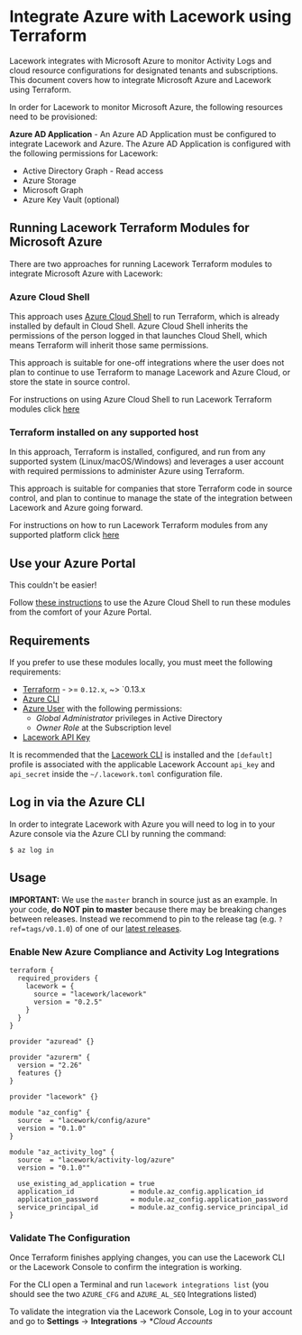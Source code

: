 # Integrate Azure with Lacework using Terraform
Lacework integrates with Microsoft Azure to monitor Activity Logs and cloud resource configurations for designated tenants and subscriptions. This document covers how to integrate Microsoft Azure and Lacework using Terraform.

In order for Lacework to monitor Microsoft Azure, the following resources need to be provisioned:

**Azure AD Application** - An Azure AD Application must be configured to integrate Lacework and Azure. The Azure AD Application is configured with the following permissions for Lacework:
* Active Directory Graph - Read access
* Azure Storage
* Microsoft Graph
* Azure Key Vault (optional)

## Running Lacework Terraform Modules for Microsoft Azure
There are two approaches for running Lacework Terraform modules to integrate Microsoft Azure with Lacework:

### Azure Cloud Shell
This approach uses [Azure Cloud Shell](https://shell.azure.com/) to run Terraform, which is already installed by default in Cloud Shell. Azure Cloud Shell inherits the permissions of the person logged in that launches Cloud Shell, which means Terraform will inherit those same permissions. 

This approach is suitable for one-off integrations where the user does not plan to continue to use Terraform to manage Lacework and Azure Cloud, or store the state in source control.

For instructions on using Azure Cloud Shell to run Lacework Terraform modules click [here](integrate_azure_using_azure_cloud_shell.md)

### Terraform installed on any supported host
In this approach, Terraform is installed, configured, and run from any supported system (Linux/macOS/Windows) and leverages a user account with required permissions to administer Azure using Terraform. 

This approach is suitable for companies that store Terraform code in source control, and plan to continue to manage the state of the integration between Lacework and Azure going forward.

For instructions on how to run Lacework Terraform modules from any supported platform click [here](integrate_gcp_using_supported_system.md)


## Use your Azure Portal

This couldn't be easier!

Follow [these instructions](AZURE_CLOUD_SHELL.md) to use the Azure Cloud Shell to run these modules from the comfort of your Azure Portal.

## Requirements
If you prefer to use these modules locally, you must meet the following requirements:

- [Terraform](terraform.io/downloads.html) - >= `0.12.x`, ~> `0.13.x
- [Azure CLI](https://docs.microsoft.com/en-us/cli/azure/install-azure-cli?view=azure-cli-latest)
- [Azure User](https://docs.microsoft.com/en-us/azure/active-directory/fundamentals/add-users-azure-active-directory) with the following permissions:
  - *Global Administrator* privileges in Active Directory
  - *Owner Role* at the Subscription level
- [Lacework API Key](https://support.lacework.com/hc/en-us/articles/360011403853-Generate-API-Access-Keys-and-Tokens) 

It is recommended that the [Lacework CLI](https://github.com/lacework/go-sdk/wiki/CLI-Documentation) is installed and the `[default]` profile is associated with the applicable Lacework Account `api_key` and `api_secret` inside the `~/.lacework.toml` configuration file.

## Log in via the Azure CLI
In order to integrate Lacework with Azure you will need to log in to your Azure console via
the Azure CLI by running the command:
```
$ az log in
```

## Usage

**IMPORTANT:** We use the `master` branch in source just as an example. In your code, **do NOT pin to master** because there may
be breaking changes between releases. Instead we recommend to pin to the release tag (e.g. `?ref=tags/v0.1.0`) of one of
our [latest releases](https://github.com/lacework/terraform-provisioning/releases).


### Enable New Azure Compliance and Activity Log Integrations
```hcl
terraform {
  required_providers {
    lacework = {
      source = "lacework/lacework"
      version = "0.2.5"
    }
  }
}

provider "azuread" {}

provider "azurerm" {
  version = "2.26"
  features {}
}

provider "lacework" {}

module "az_config" {
  source  = "lacework/config/azure"
  version = "0.1.0"
}

module "az_activity_log" {
  source  = "lacework/activity-log/azure"
  version = "0.1.0""

  use_existing_ad_application = true
  application_id              = module.az_config.application_id
  application_password        = module.az_config.application_password
  service_principal_id        = module.az_config.service_principal_id
}
```

### Validate The Configuration

Once Terraform finishes applying changes, you can use the Lacework CLI or the Lacework Console to confirm the integration is working. 

For the CLI open a Terminal and run `lacework integrations list` (you should see the two `AZURE_CFG` and `AZURE_AL_SEQ` Integrations listed)

To validate the integration via the Lacework Console, Log in to your account and go to **Settings** -> **Integrations** -> **Cloud Accounts*
